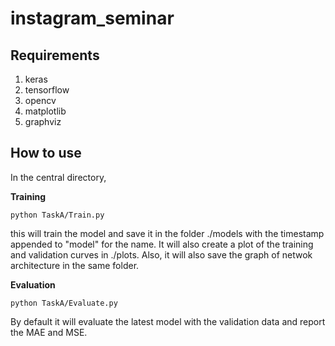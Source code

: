 # instagram_seminar

## Requirements
1. keras
2. tensorflow
3. opencv
4. matplotlib
5. graphviz

## How to use
In the central directory, 

**Training**

```python TaskA/Train.py``` 

this will train the model and save it in the folder ./models with the timestamp appended to "model" for the name. It will also create a 
plot of the training and validation curves in ./plots. Also, it will also save the graph of netwok architecture in the same folder.

**Evaluation**

```python TaskA/Evaluate.py```

By default it will evaluate the latest model with the validation data and report the MAE and MSE.
